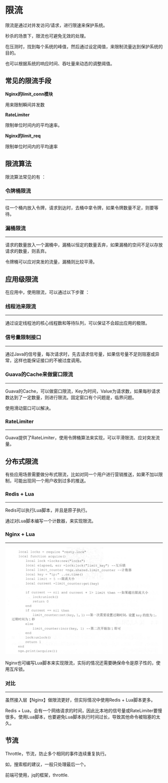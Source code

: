 # 限流

限流是通过对并发访问/请求，进行限速来保护系统。

秒杀的场景下，限流也可避免无效的处理。

在压测时，找到每个系统的峰值，然后通过设定阈值，来限制流量达到保护系统的目的。

也可以根据系统的响应时间、吞吐量来动态的调整阈值。



## 常见的限流手段

**Nginx的limit_conn模块**

用来限制瞬间并发数

**RateLimiter**

限制单位时间内的平均速率。

**Nginx的limit_req**

限制单位时间内的平均速率



## 限流算法

限流算法常见的有 ：



### 令牌桶限流

---

往一个桶内放入令牌，请求到达时，去桶中拿令牌，如果令牌数量不足，则要等待。



### 漏桶限流

---

请求的数量放入一个漏桶中，漏桶以恒定的数量丢弃，如果漏桶的空间不足以存放请求的数量，则丢弃。



令牌桶可以应对突发的流量，漏桶则比较平滑。





## 应用级限流

在应用中，使用限流，可以通过以下步骤 ：



### 线程池来限流

---

通过设定线程池的核心线程数和等待队列，可以保证不会超出应用的极限。



### 信号量限制接口

---

通过Java的信号量，每次请求时，先去请求信号量，如果信号量不足则阻塞或异常，这样也能保证接口的不被过度调用。



### Guava的Cache来做窗口限流

---

Guava的Cache，可以做窗口限流，Key为时间，Value为请求数，如果每秒请求数达到了一定数量，则进行限流。固定窗口有个问题是，临界问题。

使用滑动窗口可以解决。



### RateLimiter

---

Guava提供了RateLimiter，使用令牌桶算法来实现，可以平滑限流、应对突发流量。





## 分布式限流

有些应用场景需要做分布式限流，比如对同一个用户进行营销推送，如果不加以限制，可能出现同一个用户收到过多的推送。



### Redis + Lua

---

Redis可以执行Lua脚本，并且是原子执行。

通过对Lua脚本编写一个计数器，来实现限流。



### Nginx + Lua

---

![image-20211025155537115](限流.assets/image-20211025155537115.png)

Nginx也可编写Lua脚本来实现限流，实际的情况还需要确保命令是原子性的，使用互斥锁。



### 对比

---

虽然接入层【Nginx】做限流更好，但实际情况中使用Redis + Lua脚本更多。

Redis + Lua，会有一个网络请求的时间，因此比本地的信号量或RateLimiter要慢很多。使用Lua脚本，也要避免Lua脚本执行时间过长，导致其他命令被阻塞的太久。



## 节流

Throttle，节流，防止多个相同的事件连续重复执行。

如，搜索框的建议，一般只处理最后一个。

前端可使用，jq的框架，throttle.

